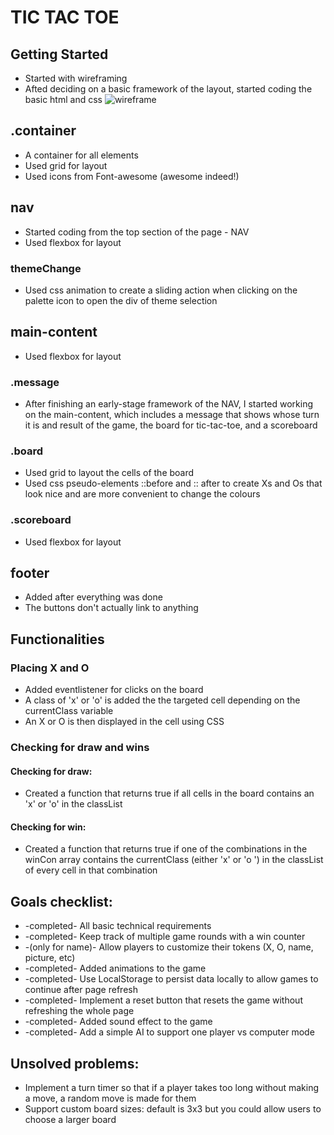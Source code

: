 # TIC TAC TOE

## Getting Started
- Started with wireframing
- Afted deciding on a basic framework of the layout, started coding the basic html and css
![wireframe](/assets/images/Tictactoe_Wireframe.jpg)
## .container
- A container for all elements
- Used grid for layout
- Used icons from Font-awesome (awesome indeed!)

## nav
- Started coding from the top section of the page - NAV
- Used flexbox for layout

### themeChange
- Used css animation to create a sliding action when clicking on the palette icon to open the div of theme selection

## main-content
- Used flexbox for layout

### .message
- After finishing an early-stage framework of the NAV, I started working on the main-content, which includes a message that shows whose turn it is and result of the game, the board for tic-tac-toe, and a scoreboard

### .board
- Used grid to layout the cells of the board
- Used css pseudo-elements ::before and :: after to create Xs and Os that look nice and are more convenient to change the colours

### .scoreboard
- Used flexbox for layout

## footer
- Added after everything was done
- The buttons don't actually link to anything

## Functionalities

### Placing X and O
- Added eventlistener for clicks on the board
- A class of 'x' or 'o' is added the the targeted cell depending on the currentClass variable
- An X or O is then displayed in the cell using CSS

### Checking for draw and wins
#### Checking for draw:
- Created a function that returns true if all cells in the board contains an 'x' or 'o' in the classList

#### Checking for win:
- Created a function that returns true if one of the combinations in the winCon array contains the currentClass (either 'x' or 'o
') in the classList of every cell in that combination

## Goals checklist:
- -completed- All basic technical requirements 
- -completed- Keep track of multiple game rounds with a win counter
- -(only for name)- Allow players to customize their tokens (X, O, name, picture, etc)
- -completed- Added animations to the game
- -completed- Use LocalStorage to persist data locally to allow games to continue after page refresh
- -completed- Implement a reset button that resets the game without refreshing the whole page
- -completed- Added sound effect to the game
- -completed- Add a simple AI to support one player vs computer mode

## Unsolved problems: 
- Implement a turn timer so that if a player takes too long without making a move, a random move is made for them
- Support custom board sizes: default is 3x3 but you could allow users to choose a larger board